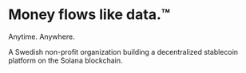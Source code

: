 # Money flows like data.™

Anytime. Anywhere.

A Swedish non-profit organization building a decentralized stablecoin platform on the Solana blockchain.
